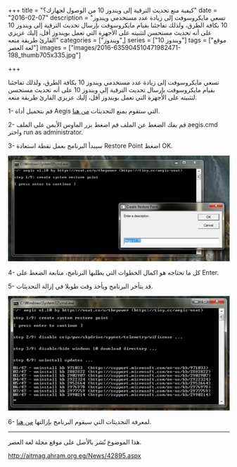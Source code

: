 +++
title = "كيفية منع تحديث الترقية إلى ويندوز 10 من الوصول لجهازك؟"
date = "2016-02-07"
description = "تسعي مايكروسوفت إلى زيادة عدد مستخدمي ويندوز 10 بكافة الطرق، ولذلك تفاجئنا بقيام مايكروسوفت بإرسال تحديث الترقية إلى ويندوز 10 على أنه تحديث مستحسن لتثبيته على الأجهزة التي تعمل بويندوز أقل، إليك عزيزي القارئ طريقة منعه"
categories = ["ويندوز",]
series = ["ويندوز 10"]
tags = ["موقع لغة العصر"]
images = ["images/2016-635904510471982471-198_thumb705x335.jpg"]

+++

تسعي مايكروسوفت إلى زيادة عدد مستخدمي ويندوز 10 بكافة الطرق، ولذلك تفاجئنا بقيام مايكروسوفت بإرسال تحديث الترقية إلى ويندوز 10 على أنه تحديث مستحسن لتثبيته على الأجهزة التي تعمل بويندوز أقل، إليك عزيزي القارئ طريقة منعه.

1- قم بتحميل أداة Aegis التي ستقوم بمنع التحديثات [من هنا](https://github.com/th3power/aegis-voat/archive/v1.10.zip).

2- قم بفك الضغط عن الملف قم اضغط بزر الماوس الأيمن على الملف aegis.cmd واختر run as administrator.

3- سيبدأ البرنامج بعمل نقطة استعادة Restore Point اضغط OK.

![1](images/2016-635904510563399057-339.jpg)

4- كل ما تحتاجه هو اكمال الخطوات التي يطلبها البرنامج، متابعة الضغط على Enter.

5- قد يتأخر البرنامج ويأخذ وقت طويلا في إزالة التحديثات.

![2](images/2016-635904510675563776-556.jpg)

6- لمعرفة التحديثات التي سيقوم البرنامج بإزالتها [من هنا](https://voat.co/v/technology/comments/459263).

---
هذا الموضوع نٌشر باﻷصل على موقع مجلة لغة العصر.

http://aitmag.ahram.org.eg/News/42895.aspx